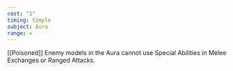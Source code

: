 ```yaml
---
cost: "1"
timing: Simple
subject: Aura
range: ∞
---
```

[[Poisoned]] Enemy models in the Aura cannot use Special Abilities in Melee Exchanges or Ranged Attacks.